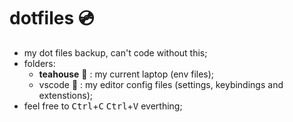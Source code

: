 # dotfiles :cd:
- my dot files backup, can't code without this;
- folders:
  - **teahouse** :mount_fuji: : my current laptop (env files);
  - vscode :blue_book: : my editor config files (settings, keybindings and extenstions);
- feel free to <kbd>Ctrl</kbd>+<kbd>C</kbd>  <kbd>Ctrl</kbd>+<kbd>V</kbd> everthing;

